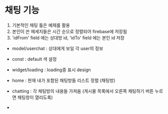 # 채팅 기능
1. 기본적인 채팅 틀은 예제를 활용
2. 본인이 쓴 메세지들은 시간 순으로 정렬되어 firebase에 저장됨
3. 'idFrom' field 에는 상대방 id, 'idTo' field 에는 본인 id 저장


- model/userchat : 상대에게 보일 각 user의 정보
- const : default 색 설정
- widget/loading : loading중 표시 design

- home : 현재 내가 포함된 채팅방들 리스트 정렬 (채팅방)
- chatting : 각 채팅방의 내용들 가져옴 (게시물 목록에서 오른쪽 채팅하기 버튼 누르면 채팅창이 열리도록)

-
